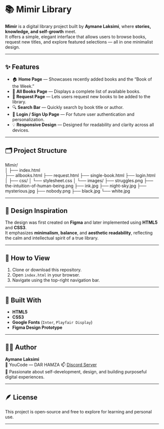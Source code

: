 # 📚 Mimir Library

**Mimir** is a digital library project built by **Aymane Laksimi**, where **stories, knowledge, and self-growth** meet.  
It offers a simple, elegant interface that allows users to browse books, request new titles, and explore featured selections — all in one minimalist design.

---

## ✨ Features

- 🏠 **Home Page** — Showcases recently added books and the “Book of the Week.”  
- 📖 **All Books Page** — Displays a complete list of available books.  
- 📝 **Request Page** — Lets users request new books to be added to the library.  
- 🔍 **Search Bar** — Quickly search by book title or author.  
- 👤 **Login / Sign Up Page** — For future user authentication and personalization.  
- 💡 **Responsive Design** — Designed for readability and clarity across all devices.

---

## 🗂️ Project Structure

Mimir/<br>
│
├── index.html<br>
├── allbooks.html
├── request.html
├── single-book.html
├── login.html
│
├── css/
│ └── stylesheet.css
│
└── images/
├── struggles.png
├── the-intuition-of-human-being.png
├── ink.jpg
├── night-sky.jpg
├── mysterious.jpg
├── nobody.png
├── black.jpg
└── white.jpg


---

## 🎨 Design Inspiration

The design was first created on **Figma** and later implemented using **HTML5** and **CSS3**.  
It emphasizes **minimalism**, **balance**, and **aesthetic readability**, reflecting the calm and intellectual spirit of a true library.

---

## 🚀 How to View

1. Clone or download this repository.
2. Open `index.html` in your browser.
3. Navigate using the top-right navigation bar.

---

## 🧠 Built With

- **HTML5**
- **CSS3**
- **Google Fonts** (`Inter`, `Playfair Display`)
- **Figma Design Prototype**

---

## 👨‍💻 Author

**Aymane Laksimi**  
📍 YouCode — DAR HAMZA 
📫 [Discord Server](https://discord.gg/Z4S4CkW9)  
💬 Passionate about self-development, design, and building purposeful digital experiences.

---

## 🪶 License

This project is open-source and free to explore for learning and personal use.

---

